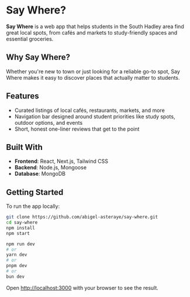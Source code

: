 # Say Where?

**Say Where** is a web app that helps students in the South Hadley area find great local spots, from cafés and markets to study-friendly spaces and essential groceries.

## Why Say Where?

Whether you're new to town or just looking for a reliable go-to spot, Say Where makes it easy to discover places that actually matter to students.

## Features

- Curated listings of local cafés, restaurants, markets, and more
- Navigation bar designed around student priorities like study spots, outdoor options, and events
- Short, honest one-liner reviews that get to the point

## Built With

- **Frontend**: React, Next.js, Tailwind CSS
- **Backend**: Node.js, Mongoose
- **Database**: MongoDB

## Getting Started

To run the app locally:

```bash
git clone https://github.com/abigel-asteraye/say-where.git
cd say-where
npm install
npm start

```

```bash
npm run dev
# or
yarn dev
# or
pnpm dev
# or
bun dev
```

Open [http://localhost:3000](http://localhost:3000) with your browser to see the result.
